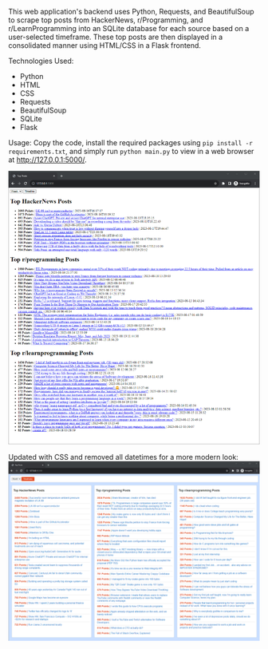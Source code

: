 This web application's backend uses Python, Requests, and BeautifulSoup to scrape top posts from HackerNews, r/Programming, and r/LearnProgramming into an SQLite database for each source based on a user-selected timeframe. These top posts are then displayed in a consolidated manner using HTML/CSS in a Flask frontend.

Technologies Used: 
- Python 
- HTML
- CSS
- Requests
- BeautifulSoup
- SQLite
- Flask

Usage: Copy the code, install the required packages using `pip install -r requirements.txt`, and simply run `python main.py` to view in a web browser at http://127.0.0.1:5000/.

![Frontend example](templates/frontend.png)

Updated with CSS and removed all datetimes for a more modern look:
![Frontend example](templates/frontend_CSS.png)
